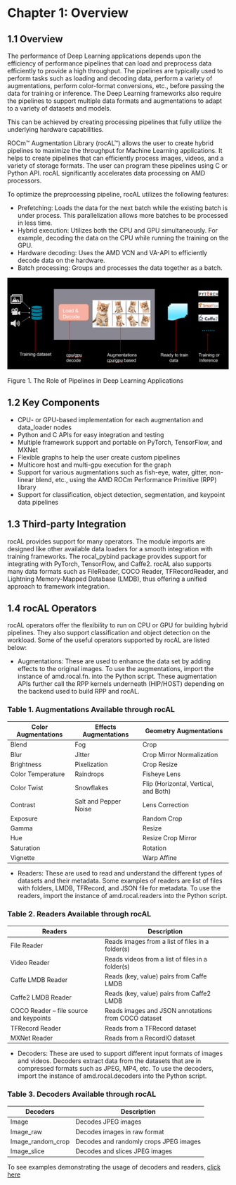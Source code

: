 # Chapter 1: Overview

## 1.1 Overview 

The performance of Deep Learning applications depends upon the efficiency of performance pipelines that can load and preprocess data efficiently to provide a high throughput. The pipelines are typically used to perform tasks such as loading and decoding data, perform a variety of augmentations, perform color-format conversions, etc., before passing the data for training or inference. The Deep Learning frameworks also require the pipelines to support multiple data formats and augmentations to adapt to a variety of datasets and models.

This can be achieved by creating processing pipelines that fully utilize the underlying hardware capabilities.

ROCm™ Augmentation Library (rocAL™) allows the user to create hybrid pipelines to maximize the throughput for Machine Learning applications. It helps to create pipelines that can efficiently process images, videos, and a variety of storage formats. The user can program these pipelines using C or Python API. rocAL significantly accelerates data processing on AMD processors. 

To optimize the preprocessing pipeline, rocAL utilizes the following features:

- Prefetching: Loads the data for the next batch while the existing batch is under process. This parallelization allows more batches to be processed in less time.
- Hybrid execution: Utilizes both the CPU and GPU simultaneously. For example, decoding the data on the CPU while running the training on the GPU. 
- Hardware decoding: Uses the AMD VCN and VA-API to efficiently decode data on the hardware. 
- Batch processing: Groups and processes the data together as a batch.

![The Role of Pipelines in Deep Learning Applications](../data/ch1_pipelines.png)

Figure 1. 	The Role of Pipelines in Deep Learning Applications

## 1.2 Key Components

- CPU- or GPU-based implementation for each augmentation and data_loader nodes
- Python and C APIs for easy integration and testing
- Multiple framework support and portable on PyTorch, TensorFlow, and MXNet
- Flexible graphs to help the user create custom pipelines
- Multicore host and multi-gpu execution for the graph
- Support for various augmentations such as fish-eye, water, gitter, non-linear blend, etc., using the AMD ROCm Performance Primitive (RPP) library
- Support for classification, object detection, segmentation, and keypoint data pipelines

## 1.3 Third-party Integration

rocAL provides support for many operators. The module imports are designed like other available data loaders for a smooth integration with training frameworks. The rocal_pybind package provides support for integrating with PyTorch, TensorFlow, and Caffe2. rocAL also supports many data formats such as FileReader, COCO Reader, TFRecordReader, and Lightning Memory-Mapped Database (LMDB), thus offering a unified approach to framework integration.

## 1.4 rocAL Operators

rocAL operators offer the flexibility to run on CPU or GPU for building hybrid pipelines. They also support classification and object detection on the workload. Some of the useful operators supported by rocAL are listed below:

- Augmentations: These are used to enhance the data set by adding effects to the original images. To use the augmentations, import the instance of amd.rocal.fn. into the Python script. These augmentation APIs further call the RPP kernels underneath (HIP/HOST) depending on the backend used to build RPP and rocAL. 

### Table 1. 	Augmentations Available through rocAL

| Color Augmentations | Effects Augmentations | Geometry Augmentations                |
| ------------------- | --------------------- | ------------------------------------- |
| Blend               | Fog                   | Crop                                  |
| Blur                | Jitter                | Crop Mirror Normalization             |
| Brightness          | Pixelization          | Crop Resize                           |
| Color Temperature   | Raindrops             | Fisheye Lens                          |
| Color Twist         | Snowflakes            | Flip (Horizontal, Vertical, and Both) |
| Contrast            | Salt and Pepper Noise | Lens Correction                       |
| Exposure            |                       | Random Crop                           |
| Gamma               |                       | Resize                                |
| Hue                 |                       | Resize Crop Mirror                    |
| Saturation          |                       | Rotation                              |
| Vignette            |                       | Warp Affine                           |

- Readers: These are used to read and understand the different types of datasets and their metadata. Some examples of readers are list of files with folders, LMDB, TFRecord, and JSON file for metadata. To use the readers, import the instance of amd.rocal.readers into the Python script.

### Table 2.	Readers Available through rocAL

| Readers                                 | Description                                         |
| --------------------------------------- | --------------------------------------------------- |
| File Reader                             | Reads images from a list of files in a folder(s)    |
| Video Reader                            | Reads videos from a list of files in a folder(s)    |
| Caffe LMDB Reader                       | Reads (key, value) pairs from Caffe LMDB            |
| Caffe2 LMDB Reader                      | Reads (key, value) pairs from Caffe2 LMDB           |
| COCO Reader – file source and keypoints | Reads images and JSON annotations from COCO dataset |
| TFRecord Reader                         | Reads from a TFRecord dataset                       |
| MXNet Reader                            | Reads from a RecordIO dataset                       |

- Decoders: These are used to support different input formats of images and videos. Decoders extract data from the datasets that are in compressed formats such as JPEG, MP4, etc. To use the decoders, import the instance of amd.rocal.decoders into the Python script.

### Table 3.	Decoders Available through rocAL

| Decoders          | Description                            |
| ----------------- | -------------------------------------- |
| Image             | Decodes JPEG images                    |
| Image_raw         | Decodes images in raw format           |
| Image_random_crop | Decodes and randomly crops JPEG images |
| Image_slice       | Decodes and slices JPEG images         |

To see examples demonstrating the usage of decoders and readers, [click here](https://github.com/ROCm/rocAL/tree/master/rocAL/docs/examples)
